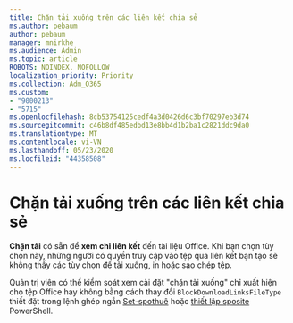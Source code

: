```yaml
---
title: Chặn tải xuống trên các liên kết chia sẻ
ms.author: pebaum
author: pebaum
manager: mnirkhe
ms.audience: Admin
ms.topic: article
ROBOTS: NOINDEX, NOFOLLOW
localization_priority: Priority
ms.collection: Adm_O365
ms.custom:
- "9000213"
- "5715"
ms.openlocfilehash: 8cb53754125cedf4a3d0426d6c3bf70297eb3d74
ms.sourcegitcommit: c46b8df485edbd13e8bb4d1b2ba1c2821ddc9da0
ms.translationtype: MT
ms.contentlocale: vi-VN
ms.lasthandoff: 05/23/2020
ms.locfileid: "44358508"
---
```

# <a name="block-download-on-sharing-links"></a>Chặn tải xuống trên các liên kết chia sẻ

**Chặn tải** có sẵn để **xem chỉ liên kết** đến tài liệu Office. Khi bạn chọn tùy chọn này, những người có quyền truy cập vào tệp qua liên kết bạn tạo sẽ không thấy các tùy chọn để tải xuống, in hoặc sao chép tệp.

Quản trị viên có thể kiểm soát xem cài đặt "chặn tải xuống" chỉ xuất hiện cho tệp Office hay không bằng cách thay đổi `BlockDownloadLinksFileType` thiết đặt trong lệnh ghép ngắn [Set-spothuê](https://docs.microsoft.com/powershell/module/sharepoint-online/set-spotenant?view=sharepoint-ps) hoặc [thiết lập sposite](https://docs.microsoft.com/powershell/module/sharepoint-online/set-sposite?view=sharepoint-ps) PowerShell.
